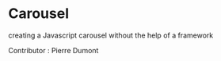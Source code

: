 # Carousel

creating a Javascript carousel without the help of a framework

Contributor : Pierre Dumont
